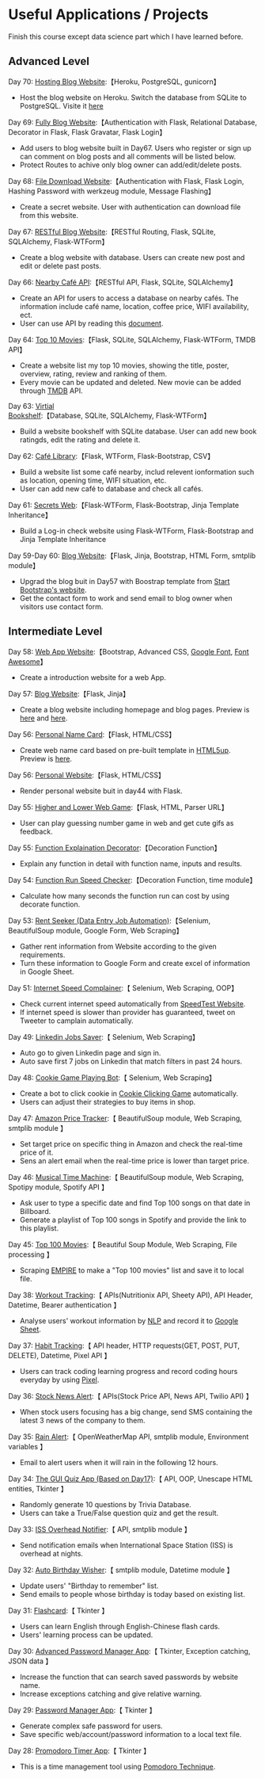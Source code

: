 # Useful Applications / Projects
Finish this course except data science part which I have learned before.
## Advanced Level
Day 70: [Hosting Blog Website](https://github.com/byJingL/blog-test):【Heroku, PostgreSQL, gunicorn】
- Host the blog website on Heroku. Switch the database from SQLite to PostgreSQL. Visite it [here](https://jane-blog-test.herokuapp.com/)

Day 69: [Fully Blog Website](/Advanced/day69_FullyBlogWeb/main.py):【Authentication with Flask, Relational Database, Decorator in Flask, Flask Gravatar, Flask Login】
- Add users to blog website built in Day67. Users who register or sign up can comment on blog posts and all comments will be listed below.
- Protect Routes to achive only blog owner can add/edit/delete posts.

Day 68: [File Download Website](/Advanced/day68_FileDownload/main.py):【Authentication with Flask, Flask Login, Hashing Password with werkzeug module, Message Flashing】
- Create a secret website. User with authentication can download file from this website.

Day 67: [RESTful Blog Website](/Advanced/day67_RESTfulBlog/main.py):【RESTful Routing, Flask, SQLite, SQLAlchemy, Flask-WTForm】
- Create a blog website with database. Users can create new post and edit or delete past posts.

Day 66: [Nearby Café API](/Advanced/day66_CafeAPI/main.py):【RESTful API, Flask, SQLite, SQLAlchemy】
- Create an API for users to access a database on nearby cafés. The information include café name, location, coffee price, WIFI availability, ect.
- User can use API by reading this [document](https://documenter.getpostman.com/view/24083770/2s8YCgDY7B).

Day 64: [Top 10 Movies](/Advanced/day64_Top10Movies/main.py):【Flask, SQLite, SQLAlchemy, Flask-WTForm, TMDB API】
- Create a website list my top 10 movies, showing the title, poster, overview, rating, review and ranking of them.
- Every movie can be updated and deleted. New movie can be added through [TMDB](https://www.themoviedb.org/) API.

Day 63: [Virtial Bookshelf](/Advanced/day63_VirtualBookshelfwithSQLite/main.py):【Database, SQLite, SQLAlchemy, Flask-WTForm】
- Build a website bookshelf with SQLite database. User can add new book ratingds, edit the rating and delete it.

Day 62: [Café Library](/Advanced/day62_WIFIandCoffeProject/main.py):【Flask, WTForm, Flask-Bootstrap, CSV】
- Build a website list some café nearby, includ relevent ionformation such as location, opening time, WIFI situation, etc.
- User can add new café to database and check all cafés.

Day 61: [Secrets Web](/Advanced/day61_SecretsWebwithWTForm/main.py):【Flask-WTForm, Flask-Bootstrap, Jinja Template Inheritance】
- Build a Log-in check website using Flask-WTForm, Flask-Bootstrap and Jinja Template Inheritance
  
Day 59-Day 60: [Blog Website](/Advanced/day59-60_UpgradedBlog/main.py):【Flask, Jinja, Bootstrap, HTML Form, smtplib module】
- Upgrad the blog buit in Day57 with Boostrap template from [Start Bootstrap's website](https://startbootstrap.com/previews/clean-blog).
- Get the contact form to work and send email to blog owner when visitors use contact form.

## Intermediate Level
Day 58: [Web App Website](/Intermediate/day58_Boostrap/index.html):【Bootstrap, Advanced CSS, [Google Font](https://fonts.google.com/), [Font Awesome](https://fontawesome.com/)】
- Create a introduction website for a web App. 
  
Day 57: [Blog Website](/Intermediate/day57_WebBlogwithJinja/main.py):【Flask, Jinja】
- Create a blog website including homepage and blog pages. Preview is [here](/Intermediate/day57_WebBlogwithJinja/previewhomepage.png) and [here](/Intermediate/day57_WebBlogwithJinja/previewblogpage.png).

Day 56: [Personal Name Card](/Intermediate/day56_PersonalNameCard/server.py):【Flask, HTML/CSS】
- Create web name card based on pre-built template in [HTML5up](https://html5up.net/). Preview is [here](/Intermediate/day56_PersonalNameCard/preview.png).

Day 56: [Personal Website](/Intermediate/day56_PersonalWeb/sever.py):【Flask, HTML/CSS】
- Render personal website buit in day44 with Flask.

Day 55: [Higher and Lower Web Game](/Intermediate/day55_HigherLowerGamewithFlask/server.py):【Flask, HTML, Parser URL】
- User can play guessing number game in web and get cute gifs as feedback.

Day 55: [Function Explaination Decorator](/Intermediate/day55_FlaskandDecorator/functionDecorator.py):【Decoration Function】
- Explain any function in detail with function name, inputs and results.

Day 54: [Function Run Speed Checker](/Intermediate/day54_FlaskBasicandDecorater/function_speed.py):【Decoration Function, time module】
- Calculate how many seconds the function run can cost by using decorate function.
  
Day 53: [Rent Seeker (Data Entry Job Automation)](/Intermediate/day53_RentSeeker/main.py):【Selenium, BeautifulSoup module, Google Form, Web Scraping】
- Gather rent information from Website according to the given requirements.
- Turn these information to Google Form and create excel of information in Google Sheet.

Day 51: [Internet Speed Complainer](/Intermediate/day51_InternetSpeedTwitterComplaintBot/main.py):【 Selenium, Web Scraping, OOP】  
- Check current internet speed automatically from [SpeedTest Website](https://www.speedtest.net/).  
- If internet speed is slower than provider has guaranteed, tweet on Tweeter to camplain automatically.  

Day 49: [Linkedin Jobs Saver](/Intermediate/day49_AutoJobSaver/main.py):【 Selenium, Web Scraping】  
- Auto go to given Linkedin page and sign in.
- Auto save first 7 jobs on Linkedin that match filters in past 24 hours.

Day 48: [Cookie Game Playing Bot](/Intermediate/day48_AutoGamePlayingBot/game.py):【 Selenium, Web Scraping】  
- Create a bot to click cookie in [Cookie Clicking Game](http://orteil.dashnet.org/experiments/cookie/) automatically.
- Users can adjust their strategies to buy items in shop.

Day 47: [Amazon Price Tracker](/Intermediate/day47_AmazonPriceTracker/main.py):【 BeautifulSoup module, Web Scraping, smtplib module 】  
- Set target price on specific thing in Amazon and check the real-time price of it.
- Sens an alert email when the real-time price is lower than target price.

Day 46: [Musical Time Machine](/Intermediate/day46_MusicalTimeMachine/main.py):【 BeautifulSoup module, Web Scraping, Spotipy module, Spotify API 】  
- Ask user to type a specific date and find Top 100 songs on that date in Billboard.
- Generate a playlist of Top 100 songs in Spotify and provide the link to this playlist.

Day 45: [Top 100 Movies](/Intermediate/day45_Top100Movies/main.py):【 Beautiful Soup Module, Web Scraping, File processing 】  
- Scraping [EMPIRE](https://web.archive.org/web/20200518073855/https://www.empireonline.com/movies/features/best-movies-2/) to make a "Top 100 movies" list and save it to local file.

Day 38: [Workout Tracking](/Intermediate/day38_WorkoutTracking/main.py):【 APIs(Nutritionix API, Sheety API), API Header, Datetime, Bearer authentication 】  
- Analyse users' workout information by [NLP](https://en.wikipedia.org/wiki/Natural_language_processing) and record it to [Google Sheet](https://www.google.com/sheets/about/).

Day 37: [Habit Tracking](/Intermediate/day37_HabitTracking/main.py):【 API header, HTTP requests(GET, POST, PUT, DELETE), Datetime, Pixel API 】  
- Users can track coding learning progress and record coding hours everyday by using [Pixel](https://pixe.la/).

Day 36: [Stock News Alert](/Intermediate/day36_StockNewsAlert/main.py):【 APIs(Stock Price API, News API, Twilio API) 】  
- When stock users focusing has a big change, send SMS containing the latest 3 news of the company to them.

Day 35: [Rain Alert](/Intermediate/day35_RainAlert/main.py):【 OpenWeatherMap API, smtplib module, Environment variables 】  
- Email to alert users when it will rain in the following 12 hours.

Day 34: [The GUI Quiz App (Based on Day17)](/Intermediate/day34_GUIQuizApp/main.py):【 API, OOP, Unescape HTML entities, Tkinter 】  
- Randomly generate 10 questions by Trivia Database.
- Users can take a True/False question quiz and get the result.  

Day 33: [ISS Overhead Notifier](/Intermediate/day33_API_ISSOverheadNotifier/main.py):【 API, smtplib module 】  
- Send notification emails when International Space Station (ISS) is overhead at nights.

Day 32: [Auto Birthday Wisher](/Intermediate/day32_AutoBirthdayWisher/main.py):【 smtplib module, Datetime module 】  
- Update users' "Birthday to remember" list.
- Send emails to people whose birthday is today based on existing list.

Day 31: [Flashcard](/Intermediate/day31_Flashcard/main.py):【 Tkinter 】  
- Users can learn English through English-Chinese flash cards.
- Users' learning process can be updated.

Day 30: [Advanced Password Manager App](/Intermediate/day30_advanced/main.py):【 Tkinter, Exception catching, JSON data 】  
- Increase the function that can search saved passwords by website name.
- Increase exceptions catching and give relative warning.

Day 29: [Password Manager App](/Intermediate/day29_PasswaorManager/main.py):【 Tkinter 】  
- Generate complex safe password for users.
- Save specific web/account/password information to a local text file.

Day 28: [Promodoro Timer App](/Intermediate/day28_Promodoro/main.py):【 Tkinter 】  
- This is a time management tool using [Pomodoro Technique](https://en.wikipedia.org/wiki/Pomodoro_Technique).

